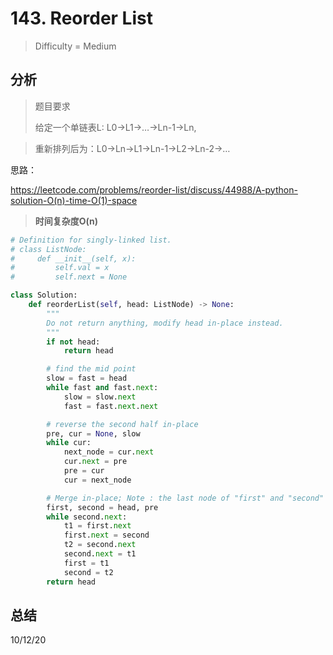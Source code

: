 # 143. Reorder List
> Difficulty = Medium

## 分析

> 题目要求
> 
> 给定一个单链表L: L0→L1→…→Ln-1→Ln,

> 重新排列后为：L0→Ln→L1→Ln-1→L2→Ln-2→…

思路：

https://leetcode.com/problems/reorder-list/discuss/44988/A-python-solution-O(n)-time-O(1)-space

> **时间复杂度O(n)**

```python
# Definition for singly-linked list.
# class ListNode:
#     def __init__(self, x):
#         self.val = x
#         self.next = None

class Solution:
    def reorderList(self, head: ListNode) -> None:
        """
        Do not return anything, modify head in-place instead.
        """
        if not head:
            return head

        # find the mid point
        slow = fast = head 
        while fast and fast.next:
            slow = slow.next
            fast = fast.next.next

        # reverse the second half in-place
        pre, cur = None, slow
        while cur:
            next_node = cur.next
            cur.next = pre
            pre = cur
            cur = next_node

        # Merge in-place; Note : the last node of "first" and "second" are the same
        first, second = head, pre
        while second.next:
            t1 = first.next
            first.next = second
            t2 = second.next
            second.next = t1
            first = t1
            second = t2
        return head
```

## 总结

10/12/20